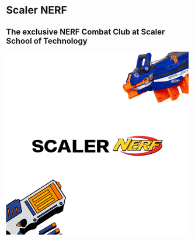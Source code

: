 <h1><b>Scaler NERF</b></h1>
<h2>The exclusive NERF Combat Club at Scaler School of Technology</h2>
<div>
<img src = "Logo.png"><img>
</div>
